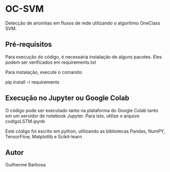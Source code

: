 # OC-SVM

Detecção de anomlias em fluxos de rede utilizando o algorítimo OneClass SVM.

## Pré-requisitos
Para execução do código, é necessária instalação de alguns pacotes. Eles podem ser verificados em requirements.txt

Para instalação, execute o comando:

pip install -r requirements


## Execução no Jupyter ou Google Colab
O código pode ser executado tanto na plataforma do Google Colab tanto em um servidor de notebook Jupyter. Para isto, utilize o arquivo codigoLSTM.ipynb

Este código foi escrito em python, utilizando as bibliotecas Pandas, NumPY, TensorFlow, Matplotlib e Scikit-learn

## Autor
Guilherme Barbosa 
